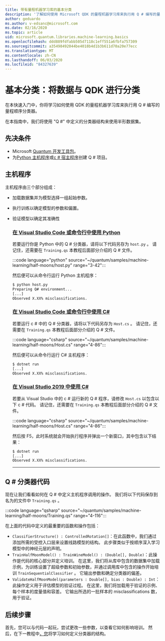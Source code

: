 ```yaml
---
title: 带有量程机器学习库的基本分类
description: '了解如何使用 Microsoft QDK 的量程机器学习库来执行用 Q # 编写的量程顺序分类器。'
author: geduardo
ms.author: v-edsanc@microsoft.com
ms.date: 02/16/2020
ms.topic: article
uid: microsoft.quantum.libraries.machine-learning.basics
ms.openlocfilehash: ddd889fdfabb505d7118c1eff551a6fbfa757309
ms.sourcegitcommit: a35498492044be4018b4d1b3b611d70a20e77ecc
ms.translationtype: MT
ms.contentlocale: zh-CN
ms.lasthandoff: 06/03/2020
ms.locfileid: "84327639"
---
```

# <a name="basic-classification-classify-data-with-the-qdk"></a>基本分类：将数据与 QDK 进行分类

在本快速入门中，你将学习如何使用 QDK 的量程机器学习库来执行用 Q # 编写的量程顺序分类器。 

在本指南中，我们将使用 "Q #" 中定义的分类器结构来使用半形数据集。

## <a name="prerequisites"></a>先决条件

- Microsoft [Quantum 开发工具包](xref:microsoft.quantum.install)。
- 为[Python 主机程序](xref:microsoft.quantum.install.python)或[c # 宿主程序](xref:microsoft.quantum.install.cs)创建 Q # 项目。

## <a name="host-program"></a>主机程序

主机程序由三个部分组成：

- 加载数据集并为模型选择一组起始参数。
- 执行训练以确定模型的参数和偏置。
- 验证模型以确定其准确性

    ### <a name="python-with-visual-studio-code-or-the-command-line"></a>[在 Visual Studio Code 或命令行中使用 Python](#tab/tabid-python)

    若要运行你是 Python 中的 Q # 分类器，请将以下代码另存为 `host.py` 。 请记住，还需要在 `Training.qs` 本教程后面部分介绍的 Q # 文件。

    :::code language="python" source="~/quantum/samples/machine-learning/half-moons/host.py" range="3-42":::

    然后便可以从命令行运行 Python 主机程序：

    ```bash
    $ python host.py
    Preparing Q# environment...
    [...]
    Observed X.XX% misclassifications.
    ```

    ### <a name="c-with-visual-studio-code-or-the-command-line"></a>[在 Visual Studio Code 或命令行中使用 C#](#tab/tabid-csharp)

    若要运行 c # 中的 Q # 分类器，请将以下代码另存为 `Host.cs` 。 请记住，还需要在 `Training.qs` 本教程后面部分介绍的 Q # 文件。

    :::code language="csharp" source="~/quantum/samples/machine-learning/half-moons/Host.cs" range="4-86":::

    然后便可以从命令行运行 C# 主机程序：

    ```bash
    $ dotnet run
    [...]
    Observed X.XX% misclassifications.
    ```

    ### <a name="c-with-visual-studio-2019"></a>[在 Visual Studio 2019 中使用 C#](#tab/tabid-vs2019)

    若要从 Visual Studio 中的 c # 运行新的 Q # 程序，请修改 `Host.cs` 以包含以下 c # 代码。 请记住，还需要在 `Training.qs` 本教程后面部分介绍的 Q # 文件。

    :::code language="csharp" source="~/quantum/samples/machine-learning/half-moons/Host.cs" range="4-86":::

    然后按 F5，此时系统就会开始执行程序并弹出一个新窗口，其中包含以下结果： 

    ```bash
    $ dotnet run
    [...]
    Observed X.XX% misclassifications.
    ```
    ***

## <a name="q-classifier-code"></a>Q \# 分类器代码

现在让我们看看如何在 Q # 中定义主机程序调用的操作。
我们将以下代码保存到名为的文件中 `Training.qs` 。

:::code language="qsharp" source="~/quantum/samples/machine-learning/half-moons/Training.qs" range="4-116":::

在上面的代码中定义的最重要的函数和操作包括：

- `ClassifierStructure() : ControlledRotation[]`：在此函数中，我们通过添加所需的受控入口层来设置线路模型的结构。 此步骤类似于按顺序深入学习模型中的神经元层的声明。
- `TrainHalfMoonModel() : TrainWineModel() : (Double[], Double)`：此操作是代码的核心部分并定义培训。 在这里，我们将从库中包含的数据集中加载示例，为训练设置了超级参数和初始参数，并通过调用库中包含的操作开始培训 `TrainSequentialClassifier` 。 它输出参数和确定分类器的偏差。
- `ValidateHalfMoonModel(parameters : Double[], bias : Double) : Int`：此操作定义用于评估模型的验证过程。 在这里，我们将加载用于验证的示例、每个样本的度量值和容差。 它输出所选的一批样本的 misclassifications 数，用于验证。

## <a name="next-steps"></a>后续步骤

首先，您可以与代码一起玩，尝试更改一些参数，以查看它如何影响培训。 然后，在下一教程中[，您](xref:microsoft.quantum.libraries.machine-learning.design)将学习如何定义分类器的结构。

